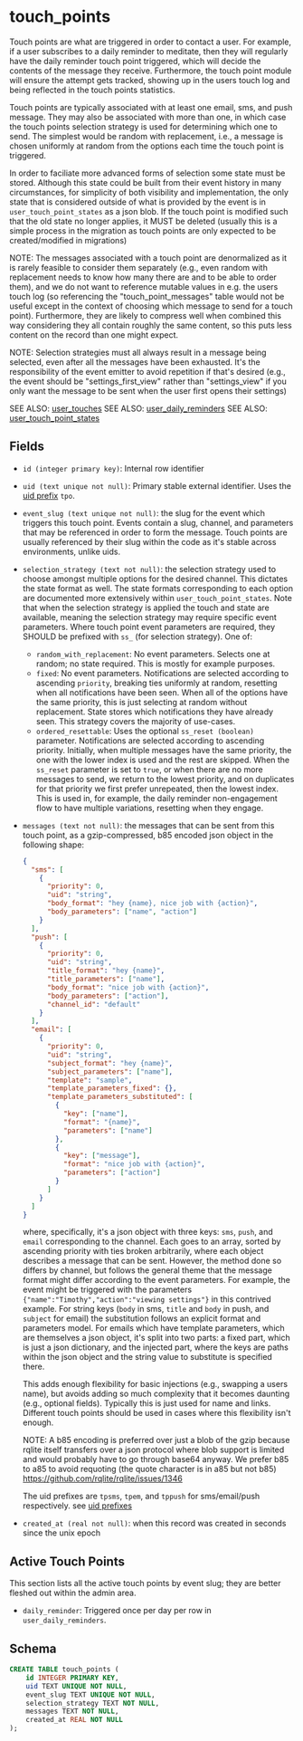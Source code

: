 # touch_points

Touch points are what are triggered in order to contact a user. For example, if
a user subscribes to a daily reminder to meditate, then they will regularly have
the daily reminder touch point triggered, which will decide the contents of the
message they receive. Furthermore, the touch point module will ensure the
attempt gets tracked, showing up in the users touch log and being reflected in
the touch points statistics.

Touch points are typically associated with at least one email, sms, and push
message. They may also be associated with more than one, in which case the
touch points selection strategy is used for determining which one to send.
The simplest would be random with replacement, i.e., a message is chosen uniformly
at random from the options each time the touch point is triggered.

In order to faciliate more advanced forms of selection some state must be
stored. Although this state could be built from their event history in many
circumstances, for simplicity of both visibility and implementation, the only
state that is considered outside of what is provided by the event is in
`user_touch_point_states` as a json blob. If the touch point is modified
such that the old state no longer applies, it MUST be deleted (usually
this is a simple process in the migration as touch points are only expected
to be created/modified in migrations)

NOTE: The messages associated with a touch point are denormalized as it is
rarely feasible to consider them separately (e.g., even random with replacement
needs to know how many there are and to be able to order them), and we do not
want to reference mutable values in e.g. the users touch log (so referencing
the "touch_point_messages" table would not be useful except in the context of
choosing which message to send for a touch point). Furthermore, they are likely
to compress well when combined this way considering they all contain roughly the
same content, so this puts less content on the record than one might expect.

NOTE: Selection strategies must all always result in a message being selected,
even after all the messages have been exhausted. It's the responsibility of the
event emitter to avoid repetition if that's desired (e.g., the event should be
"settings_first_view" rather than "settings_view" if you only want the message
to be sent when the user first opens their settings)

SEE ALSO: [user_touches](./user_touches.md)
SEE ALSO: [user_daily_reminders](./user_daily_reminders.md)
SEE ALSO: [user_touch_point_states](./user_touch_point_states.md)

## Fields

- `id (integer primary key)`: Internal row identifier
- `uid (text unique not null)`: Primary stable external identifier. Uses the
  [uid prefix](../uid_prefixes.md) `tpo`.
- `event_slug (text unique not null)`: the slug for the event which triggers
  this touch point. Events contain a slug, channel, and parameters that may be
  referenced in order to form the message. Touch points are usually referenced
  by their slug within the code as it's stable across environments, unlike uids.
- `selection_strategy (text not null)`: the selection strategy used to
  choose amongst multiple options for the desired channel. This dictates the state
  format as well. The state formats corresponding to each option are documented
  more extensively within `user_touch_point_states`. Note that when the selection
  strategy is applied the touch and state are available, meaning the selection
  strategy may require specific event parameters. Where touch point event parameters
  are required, they SHOULD be prefixed with `ss_` (for selection strategy). One of:
  - `random_with_replacement`: No event parameters. Selects one at random; no
    state required. This is mostly for example purposes.
  - `fixed`: No event parameters. Notifications are selected according to
    ascending `priority`, breaking ties uniformly at random, resetting when all
    notifications have been seen. When all of the options have the same
    priority, this is just selecting at random without replacement. State stores
    which notifications they have already seen. This strategy covers the
    majority of use-cases.
  - `ordered_resettable`: Uses the optional `ss_reset (boolean)` parameter. Notifications
    are selected according to ascending priority. Initially, when multiple
    messages have the same priority, the one with the lower index is used and
    the rest are skipped. When the `ss_reset` parameter is set to `true`, or when
    there are no more messages to send, we return to the lowest priority, and on
    duplicates for that priority we first prefer unrepeated, then the lowest
    index. This is used in, for example, the daily reminder non-engagement flow
    to have multiple variations, resetting when they engage.
- `messages (text not null)`: the messages that can be sent from this touch point,
  as a gzip-compressed, b85 encoded json object in the following shape:

  ```json
  {
    "sms": [
      {
        "priority": 0,
        "uid": "string",
        "body_format": "hey {name}, nice job with {action}",
        "body_parameters": ["name", "action"]
      }
    ],
    "push": [
      {
        "priority": 0,
        "uid": "string",
        "title_format": "hey {name}",
        "title_parameters": ["name"],
        "body_format": "nice job with {action}",
        "body_parameters": ["action"],
        "channel_id": "default"
      }
    ],
    "email": [
      {
        "priority": 0,
        "uid": "string",
        "subject_format": "hey {name}",
        "subject_parameters": ["name"],
        "template": "sample",
        "template_parameters_fixed": {},
        "template_parameters_substituted": [
          {
            "key": ["name"],
            "format": "{name}",
            "parameters": ["name"]
          },
          {
            "key": ["message"],
            "format": "nice job with {action}",
            "parameters": ["action"]
          }
        ]
      }
    ]
  }
  ```

  where, specifically, it's a json object with three keys: `sms`, `push`, and
  `email` corresponding to the channel. Each goes to an array, sorted by
  ascending priority with ties broken arbitrarily, where each object describes a
  message that can be sent. However, the method done so differs by channel, but
  follows the general theme that the message format might differ according to
  the event parameters. For example, the event might be triggered with the
  parameters `{"name":"Timothy","action":"viewing settings"}` in this contrived
  example. For string keys (`body` in sms, `title` and `body` in push, and
  `subject` for email) the substitution follows an explicit format and
  parameters model. For emails which have template parameters, which are
  themselves a json object, it's split into two parts: a fixed part, which is
  just a json dictionary, and the injected part, where the keys are
  paths within the json object and the string value to substitute
  is specified there.

  This adds enough flexibility for basic injections (e.g., swapping a users
  name), but avoids adding so much complexity that it becomes daunting (e.g.,
  optional fields). Typically this is just used for name and links. Different
  touch points should be used in cases where this flexibility isn't enough.

  NOTE: A b85 encoding is preferred over just a blob of the gzip because
  rqlite itself transfers over a json protocol where blob support is limited
  and would probably have to go through base64 anyway. We prefer b85 to a85
  to avoid requoting (the quote character is in a85 but not b85)
  https://github.com/rqlite/rqlite/issues/1346

  The uid prefixes are `tpsms`, `tpem`, and `tppush` for sms/email/push
  respectively. see [uid prefixes](../uid_prefixes.md)

- `created_at (real not null)`: when this record was created in seconds since
  the unix epoch

## Active Touch Points

This section lists all the active touch points by event slug; they are better
fleshed out within the admin area.

- `daily_reminder`: Triggered once per day per row in `user_daily_reminders`.

## Schema

```sql
CREATE TABLE touch_points (
    id INTEGER PRIMARY KEY,
    uid TEXT UNIQUE NOT NULL,
    event_slug TEXT UNIQUE NOT NULL,
    selection_strategy TEXT NOT NULL,
    messages TEXT NOT NULL,
    created_at REAL NOT NULL
);
```
